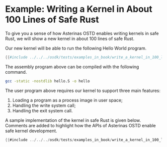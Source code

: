 # Example: Writing a Kernel in About 100 Lines of Safe Rust

To give you a sense of
how Asterinas OSTD enables writing kernels in safe Rust,
we will show a new kernel in about 100 lines of safe Rust.

Our new kernel will be able to run the following Hello World program.

```s
{{#include ../../../osdk/tests/examples_in_book/write_a_kernel_in_100_lines_templates/hello.S}}
```

The assembly program above can be compiled with the following command.

```bash
gcc -static -nostdlib hello.S -o hello
```

The user program above requires our kernel to support three main features:
1. Loading a program as a process image in user space;
3. Handling the write system call;
4. Handling the exit system call.

A sample implementation of the kernel in safe Rust is given below.
Comments are added
to highlight how the APIs of Asterinas OSTD enable safe kernel development.

```rust
{{#include ../../../osdk/tests/examples_in_book/write_a_kernel_in_100_lines_templates/lib.rs}}
```
